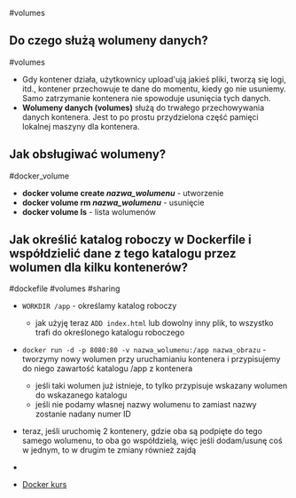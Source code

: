 #volumes

## Do czego służą wolumeny danych?
#volumes 
- Gdy kontener działa, użytkownicy upload'ują jakieś pliki, tworzą się logi, itd., kontener przechowuje te dane do momentu, kiedy go nie usuniemy. Samo zatrzymanie kontenera nie spowoduje usunięcia tych danych.
- **Wolumeny danych (volumes)** służą do trwałego przechowywania danych kontenera. Jest to po prostu przydzielona część pamięci lokalnej maszyny dla kontenera.

## Jak obsługiwać wolumeny?
#docker_volume
- **docker volume create *nazwa_wolumenu*** - utworzenie
- **docker volume rm *nazwa_wolumenu*** - usunięcie
- **docker volume ls** - lista wolumenów

## Jak określić katalog roboczy w Dockerfile i współdzielić dane z tego katalogu przez wolumen dla kilku kontenerów?
#dockefile #volumes #sharing
- `WORKDIR /app` - określamy katalog roboczy
	- jak użyję teraz `ADD index.html` lub dowolny inny plik, to wszystko trafi do określonego katalogu roboczego
- `docker run -d -p 8080:80 -v nazwa_wolumenu:/app nazwa_obrazu` - tworzymy nowy wolumen przy uruchamianiu kontenera i przypisujemy do niego zawartość katalogu /app z kontenera
	- jeśli taki wolumen już istnieje, to tylko przypisuje wskazany wolumen do wskazanego katalogu
	- jeśli nie podamy własnej nazwy wolumenu to zamiast nazwy zostanie nadany numer ID
- teraz, jeśli uruchomię 2 kontenery, gdzie oba są podpięte do tego samego wolumenu, to oba go współdzielą, więc jeśli dodam/usunę coś w jednym, to w drugim te zmiany również zajdą
- 




- [Docker kurs](https://www.youtube.com/watch?v=WlntE7QUcBY&list=PLj-pbEqbjo6ABYxLDCKqvo3e0flutpbCy&index=7)